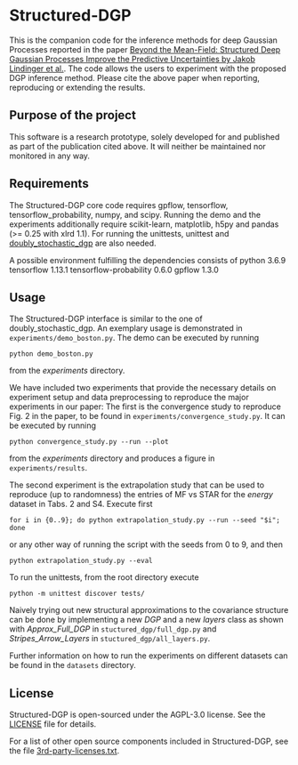 # Structured-DGP

This is the companion code for the inference methods for deep Gaussian Processes
reported in the paper [Beyond the Mean-Field: Structured Deep Gaussian Processes Improve the Predictive Uncertainties by Jakob Lindinger et al.](https://arxiv.org/abs/2005.11110).
The code allows the users to experiment with the proposed DGP inference method.
Please cite the above paper when reporting, reproducing or extending the results.

## Purpose of the project

This software is a research prototype, solely developed for and published as
part of the publication cited above. It will neither be
maintained nor monitored in any way.

## Requirements

The Structured-DGP core code requires gpflow, tensorflow, tensorflow_probability, numpy, and scipy.
Running the demo and the experiments additionally require scikit-learn, matplotlib, h5py and pandas (>= 0.25 with xlrd 1.1).
For running the unittests, unittest and [doubly_stochastic_dgp](https://github.com/ICL-SML/Doubly-Stochastic-DGP) are also needed.

A possible environment fulfilling the dependencies consists of
python 3.6.9
tensorflow 1.13.1
tensorflow-probability 0.6.0
gpflow 1.3.0

## Usage

The Structured-DGP interface is similar to the one of doubly_stochastic_dgp.
An exemplary usage is demonstrated in `experiments/demo_boston.py`.
The demo can be executed by running
```
python demo_boston.py
```
from the _experiments_ directory.

We have included two experiments that provide the necessary details on experiment setup and data preprocessing to reproduce the major experiments in our paper:
The first is the convergence study to reproduce Fig. 2 in the paper, to be found in `experiments/convergence_study.py`.
It can be executed by running
```
python convergence_study.py --run --plot
```
from the _experiments_ directory and produces a figure in `experiments/results`.

The second experiment is the extrapolation study that can be used to reproduce (up to randomness) the entries of MF vs STAR for the _energy_ dataset in Tabs. 2 and S4.
Execute first
```
for i in {0..9}; do python extrapolation_study.py --run --seed "$i"; done
```
or any other way of running the script with the seeds from 0 to 9, and then
```
python extrapolation_study.py --eval
```

To run the unittests, from the root directory execute

```
python -m unittest discover tests/
```

Naively trying out new structural approximations to the covariance structure can be done
by implementing a new _DGP_ and a new _layers_ class as shown with
_Approx_Full_DGP_ in `stuctured_dgp/full_dgp.py` and _Stripes_Arrow_Layers_ in `stuctured_dgp/all_layers.py`.

Further information on how to run the experiments on different datasets can be found in the `datasets` directory.

## License

Structured-DGP is open-sourced under the AGPL-3.0 license. See the
[LICENSE](LICENSE) file for details.

For a list of other open source components included in Structured-DGP, see the
file [3rd-party-licenses.txt](3rd-party-licenses.txt).
